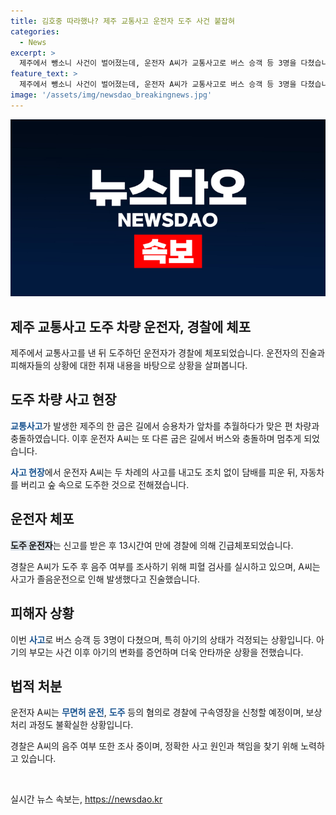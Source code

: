 ```yaml
---
title: 김호중 따라했나? 제주 교통사고 운전자 도주 사건 붙잡혀
categories:
  - News
excerpt: >
  제주에서 뺑소니 사건이 벌어졌는데, 운전자 A씨가 교통사고로 버스 승객 등 3명을 다쳤습니다. A씨는 사고 후 달아나서 13시간 만에 경찰에 붙잡혔는데, 졸음운전을 주장하고 있지만 음주 여부 등 혐의가 조사 중입니다. 무면허 운전으로 보험 처리도 어려울 전망이며, 경찰은 A씨에 대해 구속영장을 신청할 예정입니다. 사고 피해자들은 아직도 통증에 시달리고 있습니다.
feature_text: >
  제주에서 뺑소니 사건이 벌어졌는데, 운전자 A씨가 교통사고로 버스 승객 등 3명을 다쳤습니다. A씨는 사고 후 달아나서 13시간 만에 경찰에 붙잡혔는데, 졸음운전을 주장하고 있지만 음주 여부 등 혐의가 조사 중입니다. 무면허 운전으로 보험 처리도 어려울 전망이며, 경찰은 A씨에 대해 구속영장을 신청할 예정입니다. 사고 피해자들은 아직도 통증에 시달리고 있습니다.
image: '/assets/img/newsdao_breakingnews.jpg'
---
```


<p><img src="/assets/img/newsdao_breakingnews.jpg" alt="firstkoreanews 속보" /></p>

<h2>제주 교통사고 도주 차량 운전자, 경찰에 체포</h2>

<p data-ke-size="size16">제주에서 교통사고를 낸 뒤 도주하던 운전자가 경찰에 체포되었습니다. 운전자의 진술과 피해자들의 상황에 대한 취재 내용을 바탕으로 상황을 살펴봅니다.</p>

<h2 data-ke-size="size26">도주 차량 사고 현장</h2>

<p><b><span style="color: #1a5490;">교통사고</span></b>가 발생한 제주의 한 굽은 길에서 승용차가 앞차를 추월하다가 맞은 편 차량과 충돌하였습니다. 이후 운전자 A씨는 또 다른 굽은 길에서 버스와 충돌하며 멈추게 되었습니다.</p>

<p><b><span style="color: #1a5490;">사고 현장</span></b>에서 운전자 A씨는 두 차례의 사고를 내고도 조치 없이 담배를 피운 뒤, 자동차를 버리고 숲 속으로 도주한 것으로 전해졌습니다.</p>

<h2 data-ke-size="size26">운전자 체포</h2>

<p><b><span style="background-color: #21538527;">도주 운전자</span></b>는 신고를 받은 후 13시간여 만에 경찰에 의해 긴급체포되었습니다.</p>

<p>경찰은 A씨가 도주 후 음주 여부를 조사하기 위해 피혈 검사를 실시하고 있으며, A씨는 사고가 졸음운전으로 인해 발생했다고 진술했습니다.</p>

<h2 data-ke-size="size26">피해자 상황</h2>

<p>이번 <b><span style="color: #1a5490;">사고</span></b>로 버스 승객 등 3명이 다쳤으며, 특히 아기의 상태가 걱정되는 상황입니다. 아기의 부모는 사건 이후 아기의 변화를 증언하며 더욱 안타까운 상황을 전했습니다.</p>

<h2 data-ke-size="size26">법적 처분</h2>

<p>운전자 A씨는 <b><span style="color: #1a5490;">무면허 운전</span></b>, <b><span style="color: #1a5490;">도주</span></b> 등의 혐의로 경찰에 구속영장을 신청할 예정이며, 보상 처리 과정도 불확실한 상황입니다.</p>

<p>경찰은 A씨의 음주 여부 또한 조사 중이며, 정확한 사고 원인과 책임을 찾기 위해 노력하고 있습니다.</p>

<p data-ke-size="size16">&nbsp;</p>
실시간 뉴스 속보는, <a href="https://newsdao.kr" rel="dofollow">https://newsdao.kr</a>


